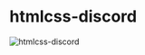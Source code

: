 # htmlcss-discord

![htmlcss-discord](https://user-images.githubusercontent.com/36935960/216839910-e053fc67-9a0e-49ea-92d9-df55e02f42a8.png)
